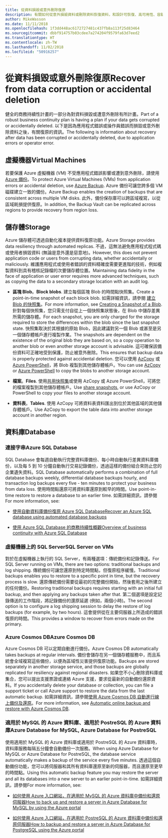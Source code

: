 ```yaml
---
title: 從資料損毀或意外刪除復原
description: 有關如何從意外損毀資料或刪除資料恢復資料，和設計可恢復、高可用性、容錯的應用程式，以及規劃災害復原的文章
author: MikeWasson
ms.date: 11/11/2018
ms.openlocfilehash: 1f3dd448ac6172727481c437fb8a113f25d83464
ms.sourcegitcommit: dbbf914757b03cdee7a274204f9579fa63d7eed2
ms.translationtype: HT
ms.contentlocale: zh-TW
ms.lasthandoff: 11/02/2018
ms.locfileid: "50916257"
---
```

# <a name="recover-from-data-corruption-or-accidental-deletion"></a><span data-ttu-id="7f4df-103">從資料損毀或意外刪除復原</span><span class="sxs-lookup"><span data-stu-id="7f4df-103">Recover from data corruption or accidental deletion</span></span> 

<span data-ttu-id="7f4df-104">健全的商務持續性計畫的一部分為對資料損毀或遭意外刪除有所計畫。</span><span class="sxs-lookup"><span data-stu-id="7f4df-104">Part of a robust business continuity plan is having a plan if your data gets corrupted or accidentally deleted.</span></span> <span data-ttu-id="7f4df-105">以下是因為應用程式錯誤或操作員錯誤而損毀或意外刪除資料之後，有關復原的資訊。</span><span class="sxs-lookup"><span data-stu-id="7f4df-105">The following is information about recovery after data has been corrupted or accidentally deleted, due to application errors or operator error.</span></span>

## <a name="virtual-machines"></a><span data-ttu-id="7f4df-106">虛擬機器</span><span class="sxs-lookup"><span data-stu-id="7f4df-106">Virtual Machines</span></span>

<span data-ttu-id="7f4df-107">若要保護 Azure 虛擬機器 (VM) 不受應用程式錯誤影響或遭到意外刪除，請使用 [Azure 備份](/azure/backup/)。</span><span class="sxs-lookup"><span data-stu-id="7f4df-107">To protect Azure Virtual Machines (VMs) from application errors or accidental deletion, use [Azure Backup](/azure/backup/).</span></span> <span data-ttu-id="7f4df-108">Azure 備份可讓您跨多個 VM 磁碟建立一致的備份。</span><span class="sxs-lookup"><span data-stu-id="7f4df-108">Azure Backup enables the creation of backups that are consistent across multiple VM disks.</span></span> <span data-ttu-id="7f4df-109">此外，備份保存庫可以跨區域複寫，以從區域耗損提供復原。</span><span class="sxs-lookup"><span data-stu-id="7f4df-109">In addition, the Backup Vault can be replicated across regions to provide recovery from region loss.</span></span>

## <a name="storage"></a><span data-ttu-id="7f4df-110">儲存體</span><span class="sxs-lookup"><span data-stu-id="7f4df-110">Storage</span></span>

<span data-ttu-id="7f4df-111">Azure 儲存體可透過自動化複本提供資料復原功能。</span><span class="sxs-lookup"><span data-stu-id="7f4df-111">Azure Storage provides data resiliency through automated replicas.</span></span> <span data-ttu-id="7f4df-112">不過，這無法避免應用程式程式碼或使用者損毀資料 (無論是意外還是惡意地)。</span><span class="sxs-lookup"><span data-stu-id="7f4df-112">However, this does not prevent application code or users from corrupting data, whether accidentally or maliciously.</span></span> <span data-ttu-id="7f4df-113">維護應用程式或使用者錯誤的資料精確度需要更進階的技術，例如複製資料到具有稽核記錄檔的次要儲存體位置。</span><span class="sxs-lookup"><span data-stu-id="7f4df-113">Maintaining data fidelity in the face of application or user error requires more advanced techniques, such as copying the data to a secondary storage location with an audit log.</span></span> 

- <span data-ttu-id="7f4df-114">**區塊 Blob**。</span><span class="sxs-lookup"><span data-stu-id="7f4df-114">**Block blobs**.</span></span> <span data-ttu-id="7f4df-115">建立每個區塊 Blob 的時間點快照集。</span><span class="sxs-lookup"><span data-stu-id="7f4df-115">Create a point-in-time snapshot of each block blob.</span></span> <span data-ttu-id="7f4df-116">如需詳細資訊，請參閱 [建立 Blob 的快照集](/rest/api/storageservices/creating-a-snapshot-of-a-blob)。</span><span class="sxs-lookup"><span data-stu-id="7f4df-116">For more information, see [Creating a Snapshot of a Blob](/rest/api/storageservices/creating-a-snapshot-of-a-blob).</span></span> <span data-ttu-id="7f4df-117">針對每個快照集，您只需支付自從上一個快照集狀態後，在 Blob 中儲存差異所需的儲存體。</span><span class="sxs-lookup"><span data-stu-id="7f4df-117">For each snapshot, you are only charged for the storage required to store the differences within the blob since the last snapshot state.</span></span> <span data-ttu-id="7f4df-118">快照集取決於其根據的原始 Blob，因此建議對另一個 Blob 或甚至是另一個儲存體帳戶進行複製作業。</span><span class="sxs-lookup"><span data-stu-id="7f4df-118">The snapshots are dependent on the existence of the original blob they are based on, so a copy operation to another blob or even another storage account is advisable.</span></span> <span data-ttu-id="7f4df-119">這可確保該備份資料可正確地受到保護，防止被意外刪除。</span><span class="sxs-lookup"><span data-stu-id="7f4df-119">This ensures that backup data is properly protected against accidental deletion.</span></span> <span data-ttu-id="7f4df-120">您可以使用 [AzCopy](/azure/storage/common/storage-use-azcopy) 或 [Azure PowerShell](/azure/storage/common/storage-powershell-guide-full)，將 Blob 複製到其他儲存體帳戶。</span><span class="sxs-lookup"><span data-stu-id="7f4df-120">You can use [AzCopy](/azure/storage/common/storage-use-azcopy) or [Azure PowerShell](/azure/storage/common/storage-powershell-guide-full) to copy the blobs to another storage account.</span></span>

- <span data-ttu-id="7f4df-121">**檔案**。</span><span class="sxs-lookup"><span data-stu-id="7f4df-121">**Files**.</span></span> <span data-ttu-id="7f4df-122">使用[共用快照集](/azure/storage/files/storage-snapshots-files)或使用 AzCopy 或 Azure PowerShell，可將您的檔案複製到其他儲存體帳戶。</span><span class="sxs-lookup"><span data-stu-id="7f4df-122">Use [share snapshots](/azure/storage/files/storage-snapshots-files), or use AzCopy or PowerShell to copy your files to another storage account.</span></span>

- <span data-ttu-id="7f4df-123">**資料表**。</span><span class="sxs-lookup"><span data-stu-id="7f4df-123">**Tables**.</span></span> <span data-ttu-id="7f4df-124">使用 AzCopy 可將資料表資料匯出到位於其他區域的其他儲存體帳戶。</span><span class="sxs-lookup"><span data-stu-id="7f4df-124">Use AzCopy to export the table data into another storage account in another region.</span></span>

## <a name="database"></a><span data-ttu-id="7f4df-125">資料庫</span><span class="sxs-lookup"><span data-stu-id="7f4df-125">Database</span></span>

### <a name="azure-sql-database"></a><span data-ttu-id="7f4df-126">連接字串</span><span class="sxs-lookup"><span data-stu-id="7f4df-126">Azure SQL Database</span></span> 

<span data-ttu-id="7f4df-127">SQL Database 會每週自動執行完整資料庫備份、每小時自動執行差異資料庫備份，以及每 5 到 10 分鐘自動執行交易記錄備份，透過這樣的備份組合來防止您的企業遺失資料。</span><span class="sxs-lookup"><span data-stu-id="7f4df-127">SQL Database automatically performs a combination of full database backups weekly, differential database backups hourly, and transaction log backups every five - ten minutes to protect your business from data loss.</span></span> <span data-ttu-id="7f4df-128">使用時間點還原可將資料庫還原到較早的時間。</span><span class="sxs-lookup"><span data-stu-id="7f4df-128">Use point-in-time restore to restore a database to an earlier time.</span></span> <span data-ttu-id="7f4df-129">如需詳細資訊，請參閱</span><span class="sxs-lookup"><span data-stu-id="7f4df-129">For more information, see:</span></span>

- [<span data-ttu-id="7f4df-130">使用自動資料庫備份復原 Azure SQL Database</span><span class="sxs-lookup"><span data-stu-id="7f4df-130">Recover an Azure SQL database using automated database backups</span></span>](/azure/sql-database/sql-database-recovery-using-backups)

- [<span data-ttu-id="7f4df-131">使用 Azure SQL Database 的商務持續性概觀</span><span class="sxs-lookup"><span data-stu-id="7f4df-131">Overview of business continuity with Azure SQL Database</span></span>](/azure/sql-database/sql-database-business-continuity)

### <a name="sql-server-on-vms"></a><span data-ttu-id="7f4df-132">虛擬機器上的 SQL Server</span><span class="sxs-lookup"><span data-stu-id="7f4df-132">SQL Server on VMs</span></span>

<span data-ttu-id="7f4df-133">對於在虛擬機器上執行的 SQL Server，有兩種選項：傳統備份和記錄傳送。</span><span class="sxs-lookup"><span data-stu-id="7f4df-133">For SQL Server running on VMs, there are two options: traditional backups and log shipping.</span></span> <span data-ttu-id="7f4df-134">傳統備份可讓您還原到特定時間點，但復原程序緩慢。</span><span class="sxs-lookup"><span data-stu-id="7f4df-134">Traditional backups enables you to restore to a specific point in time, but the recovery process is slow.</span></span> <span data-ttu-id="7f4df-135">還原傳統備份需要從最初的完整備份開始，然後套用之後所建立的任何備份。</span><span class="sxs-lookup"><span data-stu-id="7f4df-135">Restoring traditional backups requires starting with an initial full backup, and then applying any backups taken after that.</span></span> <span data-ttu-id="7f4df-136">第二個選項是設定記錄傳送的工作階段，將記錄備份的還原延遲 (例如，兩個小時)。</span><span class="sxs-lookup"><span data-stu-id="7f4df-136">The second option is to configure a log shipping session to delay the restore of log backups (for example, by two hours).</span></span> <span data-ttu-id="7f4df-137">這會提供從在主要伺服器上所造成的錯誤復原的時間。</span><span class="sxs-lookup"><span data-stu-id="7f4df-137">This provides a window to recover from errors made on the primary.</span></span>

### <a name="azure-cosmos-db"></a><span data-ttu-id="7f4df-138">Azure Cosmos DB</span><span class="sxs-lookup"><span data-stu-id="7f4df-138">Azure Cosmos DB</span></span>

<span data-ttu-id="7f4df-139">Azure Cosmos DB 可以定期自動進行備份。</span><span class="sxs-lookup"><span data-stu-id="7f4df-139">Azure Cosmos DB automatically takes backups at regular intervals.</span></span> <span data-ttu-id="7f4df-140">備份會儲存在另一個儲存體服務中，而且系統會全域複寫這些備份，以便為區域性災害提供復原功能。</span><span class="sxs-lookup"><span data-stu-id="7f4df-140">Backups are stored separately in another storage service, and those backups are globally replicated for resiliency against regional disasters.</span></span> <span data-ttu-id="7f4df-141">如果您不小心刪除資料庫或集合，您可以提出支援票證或連絡 Azure 支援，要求從最新的自動備份還原資料。</span><span class="sxs-lookup"><span data-stu-id="7f4df-141">If you accidentally delete your database or collection, you can file a support ticket or call Azure support to restore the data from the last automatic backup.</span></span> <span data-ttu-id="7f4df-142">如需詳細資訊，請參閱[使用 Azure Cosmos DB 自動進行線上備份及還原](/azure/cosmos-db/online-backup-and-restore)。</span><span class="sxs-lookup"><span data-stu-id="7f4df-142">For more information, see [Automatic online backup and restore with Azure Cosmos DB](/azure/cosmos-db/online-backup-and-restore).</span></span>

### <a name="azure-database-for-mysql-azure-database-for-postresql"></a><span data-ttu-id="7f4df-143">適用於 MySQL 的 Azure 資料庫、適用於 PostreSQL 的 Azure 資料庫</span><span class="sxs-lookup"><span data-stu-id="7f4df-143">Azure Database for MySQL, Azure Database for PostreSQL</span></span>

<span data-ttu-id="7f4df-144">使用適用於 MySQL 的 Azure 資料庫或適用於 PostreSQL 的 Azure 資料庫時，資料庫服務每隔五分鐘會自動備份一次服務。</span><span class="sxs-lookup"><span data-stu-id="7f4df-144">When using Azure Database for MySQL or Azure Database for PostreSQL, the database service automatically makes a backup of the service every five minutes.</span></span> <span data-ttu-id="7f4df-145">透過這個自動備份功能，您可以將伺服器和其所有資料庫還原至新的伺服器，而且還原至更早的時間點。</span><span class="sxs-lookup"><span data-stu-id="7f4df-145">Using this automatic backup feature you may restore the server and all its databases into a new server to an earlier point-in-time.</span></span> <span data-ttu-id="7f4df-146">如需詳細資訊，請參閱</span><span class="sxs-lookup"><span data-stu-id="7f4df-146">For more information, see:</span></span>

- [<span data-ttu-id="7f4df-147">如何使用 Azure 入口網站，在適用於 MySQL 的 Azure 資料庫中備份和還原伺服器</span><span class="sxs-lookup"><span data-stu-id="7f4df-147">How to back up and restore a server in Azure Database for MySQL by using the Azure portal</span></span>](/azure/mysql/howto-restore-server-portal)

- [<span data-ttu-id="7f4df-148">如何使用 Azure 入口網站，在適用於 PostreSQL 的 Azure 資料庫中備份和還原伺服器</span><span class="sxs-lookup"><span data-stu-id="7f4df-148">How to backup and restore a server in Azure Database for PostgreSQL using the Azure portal</span></span>](/azure/postgresql/howto-restore-server-portal)

